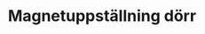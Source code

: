 ---
title: 'Magnetuppställning dörr'
symbol_image: 'symbols/kr/68.svg'
weight: 68
card: true
card_color: 'bg-symbol-red'
---